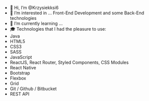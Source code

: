 - 👋 Hi, I’m @Krzysiekksi6
- 👀 I’m interested in ... Front-End Development and some Back-End technologies
- 🌱 I’m currently learning ...
- 🎓 Technologies that I had the pleasure to use:
- Java
- HTML5
- CSS3
- SASS
- JavaScript
- ReactJS, React Router, Styled Components, CSS Modules
- React Native
- Bootstrap
- Flexbox
- Grid
- Git / Github / Bitbucket
- REST API


